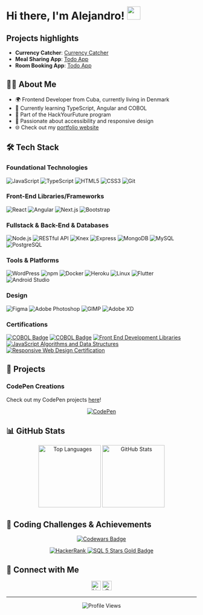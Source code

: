 # Hi there, I'm Alejandro! <img src="https://media.giphy.com/media/hvRJCLFzcasrR4ia7z/giphy.gif" width="35">

## Projects highlights
- **Currency Catcher**: [Currency Catcher](https://github.com/AlejandroGispert/currencyConverter)
- **Meal Sharing App**: [Todo App](https://github.com/AlejandroGispert/todo-app)
- **Room Booking App**: [Todo App](https://github.com/AlejandroGispert/todo-app)
  
## 👨‍💻 About Me

- 🌍 Frontend Developer from Cuba, currently living in Denmark
- 🌱 Currently learning TypeScript, Angular and COBOL
- 💼 Part of the HackYourFuture program
- 🚀 Passionate about accessibility and responsive design
- 🌐 Check out my [portfolio website](https://sparkly-taffy-695cb1.netlify.app/)

## 🛠️ Tech Stack
### Foundational Technologies
![JavaScript](https://img.shields.io/badge/-JavaScript-F7DF1E?style=for-the-badge&logo=javascript&logoColor=black)
![TypeScript](https://img.shields.io/badge/-TypeScript-3178C6?style=for-the-badge&logo=typescript&logoColor=white)
![HTML5](https://img.shields.io/badge/-HTML5-E34F26?style=for-the-badge&logo=html5&logoColor=white)
![CSS3](https://img.shields.io/badge/-CSS3-1572B6?style=for-the-badge&logo=css3&logoColor=white)
![Git](https://img.shields.io/badge/-Git-F05032?style=for-the-badge&logo=git&logoColor=white)

### Front-End Libraries/Frameworks
![React](https://img.shields.io/badge/-React-45b8d8?style=for-the-badge&logo=react&logoColor=white)
![Angular](https://img.shields.io/badge/-Angular-DD0031?style=for-the-badge&logo=angular&logoColor=white)
![Next.js](https://img.shields.io/badge/-Next.js-000000?style=for-the-badge&logo=next.js&logoColor=white)
![Bootstrap](https://img.shields.io/badge/-Bootstrap-7952B3?style=for-the-badge&logo=bootstrap&logoColor=white)

### Fullstack & Back-End & Databases
![Node.js](https://img.shields.io/badge/-Node.js-43853d?style=for-the-badge&logo=Node.js&logoColor=white)
![RESTful API](https://img.shields.io/badge/-RESTful_API-FF6F00?style=for-the-badge&logo=api&logoColor=white)
![Knex](https://img.shields.io/badge/-Knex.js-3F721D?style=for-the-badge&logo=knex&logoColor=white)
![Express](https://img.shields.io/badge/-Express.js-000000?style=for-the-badge&logo=express&logoColor=white)
![MongoDB](https://img.shields.io/badge/-MongoDB-13aa52?style=for-the-badge&logo=mongodb&logoColor=white)
![MySQL](https://img.shields.io/badge/-MySQL-4479A1?style=for-the-badge&logo=mysql&logoColor=white)
![PostgreSQL](https://img.shields.io/badge/-PostgreSQL-4169E1?style=for-the-badge&logo=postgresql&logoColor=white)

### Tools & Platforms

![WordPress](https://img.shields.io/badge/-WordPress-21759B?style=for-the-badge&logo=wordpress&logoColor=white)
![npm](https://img.shields.io/badge/-NPM-CB3837?style=for-the-badge&logo=npm&logoColor=white)
![Docker](https://img.shields.io/badge/-Docker-2496ED?style=for-the-badge&logo=docker&logoColor=white)
![Heroku](https://img.shields.io/badge/-Heroku-430098?style=for-the-badge&logo=heroku&logoColor=white)
![Linux](https://img.shields.io/badge/-Linux-FCC624?style=for-the-badge&logo=linux&logoColor=black)
![Flutter](https://img.shields.io/badge/-Flutter-02569B?style=for-the-badge&logo=flutter&logoColor=white)
![Android Studio](https://img.shields.io/badge/-Android_Studio-3DDC84?style=for-the-badge&logo=android-studio&logoColor=white)

### Design
![Figma](https://img.shields.io/badge/-Figma-F24E1E?style=for-the-badge&logo=figma&logoColor=white)
![Adobe Photoshop](https://img.shields.io/badge/-Adobe_Photoshop-31A8FF?style=for-the-badge&logo=adobe-photoshop&logoColor=white)
![GIMP](https://img.shields.io/badge/-GIMP-5C5543?style=for-the-badge&logo=gimp&logoColor=white)
![Adobe XD](https://img.shields.io/badge/-Adobe_XD-FF61F6?style=for-the-badge&logo=adobe-xd&logoColor=white)


### Certifications
[![COBOL Badge](https://img.shields.io/badge/COBOL-FUNDATIONS-green)](https://www.credly.com/badges/98a28e1b-4825-42a8-b1b8-8011172cb9cf/public_url)
[![COBOL Badge](https://img.shields.io/badge/COBOL-IBM/Z-red)](https://www.credly.com/earner/earned/badge/687bcd35-f391-44ef-9614-1491ddcff41c)
[![Front End Development Libraries](https://img.shields.io/badge/FreeCodeCamp-Front_End_Development_Libraries-blue)](https://www.freecodecamp.org/certification/AlejandroGispert/front-end-development-libraries)
[![JavaScript Algorithms and Data Structures](https://img.shields.io/badge/FreeCodeCamp-JavaScript_Algorithms_and_Data_Structures-yellow)](https://www.freecodecamp.org/certification/AlejandroGispert/javascript-algorithms-and-data-structures-v8)
[![Responsive Web Design Certification](https://img.shields.io/badge/FreeCodeCamp-Responsive_Web_Design-green)](https://www.freecodecamp.org/certification/AlejandroGispert/responsive-web-design)



## 🚀 Projects

### CodePen Creations
Check out my CodePen projects [here](https://codepen.io/AlejandroGispert/)!

<p align="center">
  <a href="https://codepen.io/AlejandroGispert/">
    <img src="https://img.shields.io/badge/CodePen-000000?style=for-the-badge&logo=codepen&logoColor=white" alt="CodePen">
  </a>
</p>

## 📊 GitHub Stats

<p align="center">
  <img src="https://github-readme-stats.vercel.app/api/top-langs?username=alejandrogispert&show_icons=true&locale=en&layout=compact" alt="Top Languages" height="165">
  <img src="https://github-readme-stats.vercel.app/api?username=alejandrogispert&show_icons=true&locale=en" alt="GitHub Stats" height="165">
</p>

## 💪 Coding Challenges & Achievements

<p align="center">
  <a href="https://www.codewars.com/users/AlejandroCoderHYF">
    <img src="https://www.codewars.com/users/AlejandroCoderHYF/badges/large" alt="Codewars Badge">
  </a>
</p>

<div align="center">
  <a href="https://www.hackerrank.com/profile/AlejandroHYF">
    <img src="https://img.shields.io/badge/-Hackerrank-2EC866?style=for-the-badge&logo=HackerRank&logoColor=white" alt="HackerRank">

  <img src="https://img.shields.io/badge/SQL-★★★★★-gold?style=for-the-badge&logo=mysql&logoColor=white" alt="SQL 5 Stars Gold Badge">
    </a>
</div>

## 🤝 Connect with Me

<div align="center">
 
  <a href="https://www.linkedin.com/in/alejandro-gispert/" style="text-decoration: none;">
  <img src="https://img.shields.io/badge/Alejandro Gispert-%230077B5.svg?&logo=linkedin&logoColor=white" alt="Linkedin" style="height: 25px;"/></a>
  
   <a href="mailto:alejandrobusiness2022@gmail.com" style="text-decoration: none;">
  <img src="https://img.shields.io/badge/-alejandrobusiness2022@gmail.com-c14438?logo=Gmail&logoColor=white" alt="Gmail Badge" style="height: 25px;"></a>
</div>

---

<p align="center">
  <img src="https://visitcount.itsvg.in/api?id=alejandrobusiness&label=Profile%20Views&color=0&icon=5&pretty=false" alt="Profile Views">
</p>

